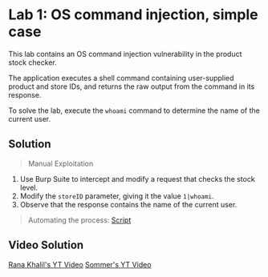 # Lab 1: OS command injection, simple case
This lab contains an OS command injection vulnerability in the product stock checker.

The application executes a shell command containing user-supplied product and store IDs, and returns the raw output from the command in its response.

To solve the lab, execute the `whoami` command to determine the name of the current user.

## Solution
> Manual Exploitation
1. Use Burp Suite to intercept and modify a request that checks the stock level.
2. Modify the `storeID` parameter, giving it the value `1|whoami`.
3. Observe that the response contains the name of the current user.

> Automating the process: [Script](https://github.com/darshannn10/PortSwiggers-Web-Sec-Academy/blob/main/OS%20Command%20Injection/lab-01/lab-01-script.py)

## Video Solution
[Rana Khalil's YT Video](https://youtu.be/GDUadTiXXVk)
[Sommer's YT Video](https://youtu.be/clUDnn66BR8)
